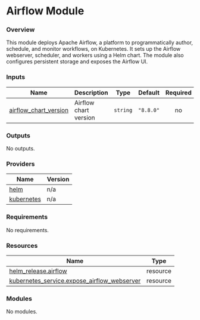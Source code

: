 # Airflow Module



### Overview

This module deploys Apache Airflow, a platform to programmatically author, schedule, and monitor workflows, on Kubernetes. It sets up the Airflow webserver, scheduler, and workers using a Helm chart. The module also configures persistent storage and exposes the Airflow UI.

### Inputs

| Name | Description | Type | Default | Required |
|------|-------------|------|---------|:--------:|
| <a name="input_airflow_chart_version"></a> [airflow\_chart\_version](#input\_airflow\_chart\_version) | Airflow chart version | `string` | `"8.8.0"` | no |

### Outputs

No outputs.

### Providers

| Name | Version |
|------|---------|
| <a name="provider_helm"></a> [helm](#provider\_helm) | n/a |
| <a name="provider_kubernetes"></a> [kubernetes](#provider\_kubernetes) | n/a |

### Requirements

No requirements.

### Resources

| Name | Type |
|------|------|
| [helm_release.airflow](https://registry.terraform.io/providers/hashicorp/helm/latest/docs/resources/release) | resource |
| [kubernetes_service.expose_airflow_webserver](https://registry.terraform.io/providers/hashicorp/kubernetes/latest/docs/resources/service) | resource |

### Modules

No modules.
